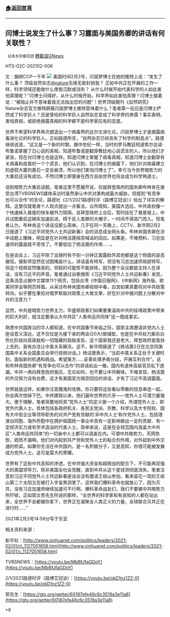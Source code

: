 ###  [:house:返回首頁](https://github.com/ourhimalayas/txt)
---

## 闫博士说发生了什么事？习露面与美国务卿的讲话有何关联性？
` 日本东京樱花团` [轉載自GNews](https://gnews.org/zh-hans/869718/)

HTS-02C-202102-006

文：捆绑CCP一千年
![]()![](https://gnews.org/wp-content/uploads/2021/01/511ae732-9e7b-4c7b-a25a-fab4a2946bc4.jpeg)
美国时间2月2号，闫丽梦博士在她的推特上说：“发生了什么事？ 顶级自然杂志@[nature](https://twitter.com/nature)无缘无故封锁我？ 正如中共正在开展的工作一样，科学领域还能做什么使我沉默或消失？ 从什么时候开始代表科学的人如此害怕真理呢？”闫博士问得好，从什么时候开始，科学界如此害怕真理？闫博士接着说：“被阻止并不意味着我无法指出您的问题”！世界顶级期刊《自然研究》Nature杂志官方推特屏蔽闫丽梦博士推特意味着什么？笔者第一反应是闫博士俨然成了科学巨人？还是曾经的科学巨人自然杂志变成了科学界的侏儒？事实表明，害怕真相，或拒绝揭露真相的科学都不是科学家应有的态度。

世界不希望科学界再次塑造出一个病毒界的达尔文进化论，闫丽梦博士才是揭露病毒进化论的科学巨人。正如路德所言，“自然杂志已经丧失了科学的制高点”。路德继续说道，“这又是一个新的时期，跟中世纪一样，当时的罗马教廷知道焦尔达诺·布鲁诺掌握了日心说的真相，知道布鲁诺是戳穿教廷地心说谎言的人，所以他们才紧张，现在对闫博士也是这样。知道闫博士掌握了病毒真相，知道闫博士会戳穿有关病毒和疫苗的一个个谎言，他们认识到，在闫博士的揭露下，他们针对病毒建立的虚假大厦的基石一定会崩溃，所以他们害怕闫博士了”。幸亏当今世界暗势力的大重启还没有成功，不然闫博士即便身在西方自由世界也将会成为科学殉道士。

说到暗势力大重启话题，笔者这里不愿展开说，仅就拜登政府的国务卿布林肯在接受台湾TVBSNEWS媒体采访时虽然承认中共对美构成最大威胁，但提到“有竞争也可以合作”的言论，路德社《2/1/2021路德时评（路博艾冠谈）》给出了详实的解释。这里仅就笔者个人观点提出一点看法，众所周知，美国大选后，中共政权像一个快速掉入悬崖的快车被外力阻隔，自拜登政府上台后，暂时挂在了悬崖坡上，中共试图重启这辆车加速前进，碍于反人类罪的大帽子，一时间不得其门而入。但笔者认为，布林肯这个讲话没那么简单。几乎在同一天晚上，CCTV、新华网2月2 日报道了《习近平同党外人士共迎新春》会的消息成全网头条。布林肯国务卿在涉中话题上暧昧，明显是在针对杨洁篪隔空喊话的回应。如果是，不难预料，习总加速师的露面就不奇怪了。不要低估了杨洁篪的作用……。

在座谈会上，习近平除了出镜时有不到一分钟正面露脸外其他都是这个侧面的姿态展现。摄影师显然在试图掩盖什么，讲话虽有特写，但没有习总加速师局部特写，但这个视频显然像真的，但假的可能性不能排除，因为整个会议都是主持人在讲话，没有习近平的声音。笔者通过谷歌搜索《习近平同党外人士共迎新春》发现，这条消息占据中文媒体11个网页，包括台湾《中国日报网》、《中新网》海外版、欧美同学会等网页转载。从采访布林肯国务卿视频中看，白宫如果真要将对中共政策转向，似乎要在重拾对俄罗斯敌对政策上大做文章，好在针对中俄问题上分散对中共的注意力？

显然，中共是暗势力世界主力，华盛顿政客们如果要重温和中共的绥靖政策中带来的巨大利好，就注定要承认大中共区“人类命运共同体”这一既成事实。

熟悉中共国政治的华人都知道，在中共国春节来临之际，国家主席邀请非党内人士座谈意义深远，这不仅仅是为接下来的两会(20大)做铺垫，也是在中共权力厮杀白热化阶段向其政敌和一切隐藏的政敌宣告，这个国家我还是老大，拜登政府是我扶上去的，我有办法让中美关系解冻。这不，新华网报道了《杨洁篪2日在北京同美国美中关系全国委员会举行视频对话。》杨洁篪表示，“当前中美关系正处于关键时刻，面临新的机遇和挑战。希望美方……妥善处理矛盾分歧，开展互利合作”。这和布林肯国务卿“有竞争也可以合作”的讲话如出一辙。国内有退休高级官员私下透漏，中共一再向拜登政府施压，无论如何，也不要让中共解体。不难发现，杨洁篪的外交努力没有白费，这才有美国官方隔空回应的讲话、才有了习近平高调露面。

世界就是这样，如果你注意魔鬼的伎俩，你只要将这些看似零散的信息串连一起，你会再次惊掉下巴。中共建政以来，他们遍布世界的爪牙——党外人士可谓力量强大。便于理解，笔者简要地将其“党外人士”的定义做一个介绍，所谓党外人士，即党外代表人士。具体包括各政府机关、各民主党派、宗教、科学以及大专院校、国有大中型企业等领导职务的对共产党有贡献的‘非中共人士’称作党外人士。包括港澳台同胞、海外侨胞中在拥护祖国统一事业中具有一定影响做出一定的贡献、有一定经济实力或有学术造诣的代表人士。简单来说，这是在全球范围内涵盖大中共区“人类命运共同体”的一切亲中人士都可以涵盖在内。可谓中共暗势力，天网恢恢，疏而不漏啊。他们对内起到共产党和党外人士的粘合剂作用，对外起到中外交通的桥梁。如果你生活在中共国内，是一名积极分子，又是高知，你很可能被发展成为党外人士。这可是莫大的荣耀。

世界有了这些中共高知的渗透，在中共强大资金和超限战的配合下，不可能再现强大的美国领导力，除非美国全社会觉醒，直到中共从这个星球测彻底消失。笔者注意到习近平同党外人士共迎新春座谈会没有邀请王岐山参加，看来昙花一现的王岐山第二个太阳又在被打入宇宙黑洞里了。这样我们爆料革命也就放心了，因为灭共，没有习总加速师继续加速可不行啊。爆料革命战友们，我们不要被中共暗势力所吓唬，正如郭文贵先生所说的那样，“全世界的科学家和有良知的人都在站出来，全世界不会都被你拿下，世界正在凝聚全人类正义的力量，全球联合灭共正在进行时……”

2021年2月2号14:59分写于东亚

相关资料来源：

新华社：[http://www.xinhuanet.com/politics/leaders/2021-02/01/c\_1127051658.htm](http://www.xinhuanet.com/politics/leaders/2021-02/01/c_1127051658.htm)

TVBSNEWS：[https://youtu.be/MbBfJfaGDpY](https://youtu.be/MbBfJfaGDpY)

2/1/2021路德时评（路博艾冠谈）：[https://youtu.be/okD1nz1ZZ-0](https://youtu.be/okD1nz1ZZ-0)

郭先生：[https://gtv.org/getter/60187efe46c6c3519a3e11a8](https://gtv.org/getter/60187efe46c6c3519a3e11a8)

+6

